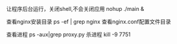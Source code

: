 让程序后台运行，关闭shell,不会关闭应用 nohup ./main & 

查看nginx安装目录 ps  -ef | grep nginx
查看nginx.conf配置文件目录

查看进程 ps -aux|grep proxy.py
杀进程   kill -9 7751
